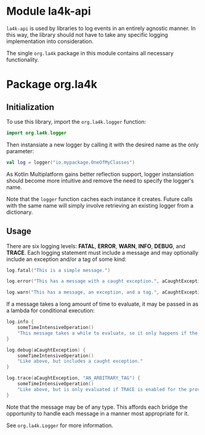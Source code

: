 # Module la4k-api

`la4k-api` is used by libraries to log events in an entirely agnostic manner. In this way, the
library should not have to take any specific logging implementation into consideration.

The single `org.la4k` package in this module contains all necessary functionality.

# Package org.la4k

## Initialization

To use this library, import the `org.la4k.logger` function:

```kotlin
import org.la4k.logger
```

Then instansiate a new logger by calling it with the desired name as the only parameter:

```kotlin
val log = logger("io.mypackage.OneOfMyClasses")
```

As Kotlin Multiplatform gains better reflection support, logger instansiation should become more
intuitive and remove the need to specify the logger's name.

Note that the `logger` function caches each instance it creates. Future calls with the same name
will simply involve retrieving an existing logger from a dictionary.

## Usage

There are six logging levels: **FATAL**, **ERROR**, **WARN**, **INFO**, **DEBUG**, and
**TRACE**. Each logging statement must include a message and may optionally include an exception
and/or a tag of some kind:

```kotlin
log.fatal("This is a simple message.")
```

```kotlin
log.error("This has a message with a caught exception.", aCaughtException)
```

```kotlin
log.warn("This has a message, an exception, and a tag.", aCaughtException, "AN_ARBITRARY_TAG")
```

If a message takes a long amount of time to evaluate, it may be passed in as a lambda for
conditional execution:

```kotlin
log.info {
    someTimeIntensiveOperation()
    "This message takes a while to evaluate, so it only happens if the INFO level is enabled."
}
```

```kotlin
log.debug(aCaughtException) {
    someTimeIntensiveOperation()
    "Like above, but includes a caught exception."
}
```

```kotlin
log.trace(aCaughtException, "AN_ARBITRARY_TAG") {
    someTimeIntensiveOperation()
    "Like above, but is only evaluated if TRACE is enabled for the provided tag."
}
```

Note that the message may be of any type. This affords each bridge the opportunity to handle
each message in a manner most appropriate for it.

See `org.la4k.Logger` for more information.

